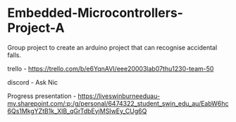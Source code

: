 # Embedded-Microcontrollers-Project-A
Group project to create an arduino project that can recognise accidental falls.

trello - https://trello.com/b/e6YqnAVI/eee20003lab07thu1230-team-50

discord - Ask Nic

Progress presentation - https://liveswinburneeduau-my.sharepoint.com/:p:/g/personal/6474322_student_swin_edu_au/EabW6hc6Qs1MkgYZtB1k_XIB_qGrTdbEyjMSIwEy_CUg6Q


